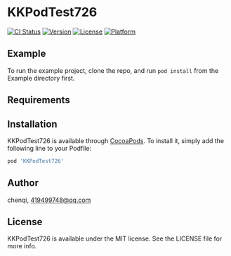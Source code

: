 # KKPodTest726

[![CI Status](https://img.shields.io/travis/chenqi/KKPodTest726.svg?style=flat)](https://travis-ci.org/chenqi/KKPodTest726)
[![Version](https://img.shields.io/cocoapods/v/KKPodTest726.svg?style=flat)](https://cocoapods.org/pods/KKPodTest726)
[![License](https://img.shields.io/cocoapods/l/KKPodTest726.svg?style=flat)](https://cocoapods.org/pods/KKPodTest726)
[![Platform](https://img.shields.io/cocoapods/p/KKPodTest726.svg?style=flat)](https://cocoapods.org/pods/KKPodTest726)

## Example

To run the example project, clone the repo, and run `pod install` from the Example directory first.

## Requirements

## Installation

KKPodTest726 is available through [CocoaPods](https://cocoapods.org). To install
it, simply add the following line to your Podfile:

```ruby
pod 'KKPodTest726'
```

## Author

chenqi, 419499748@qq.com

## License

KKPodTest726 is available under the MIT license. See the LICENSE file for more info.
